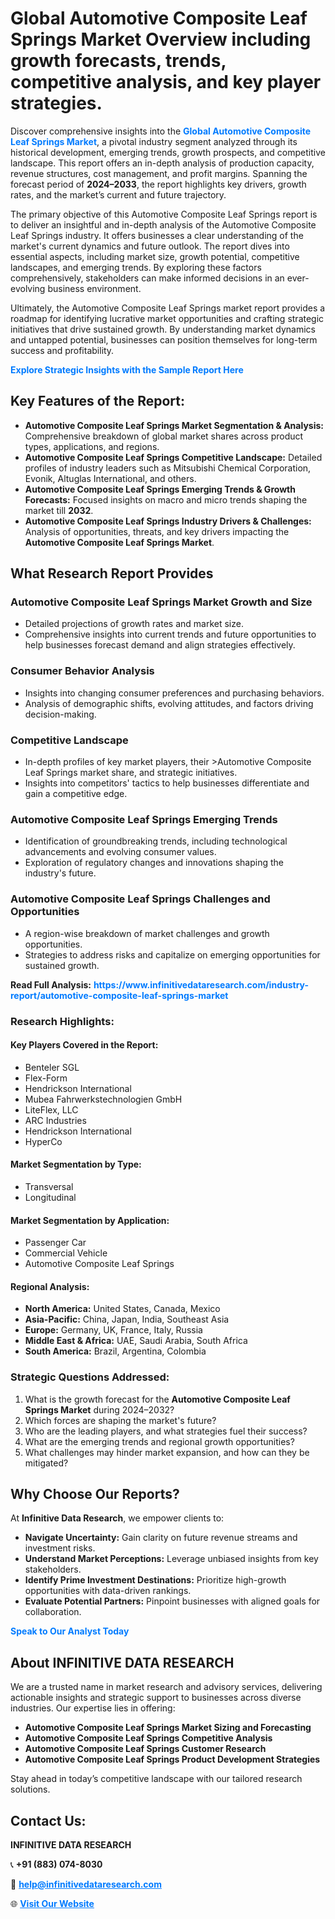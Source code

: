 <h1>Global Automotive Composite Leaf Springs Market Overview including growth forecasts, trends, competitive analysis, and key player strategies.</h1>
<p>
Discover comprehensive insights into the 
<a href="https://www.infinitivedataresearch.com/industry-report/automotive-composite-leaf-springs-market" rel="dofollow" style="color: #007BFF; text-decoration: none;"><strong>Global Automotive Composite Leaf Springs Market</strong></a>, a pivotal industry segment analyzed through its historical development, emerging trends, growth prospects, and competitive landscape. This report offers an in-depth analysis of production capacity, revenue structures, cost management, and profit margins. Spanning the forecast period of <strong>2024–2033</strong>, the report highlights key drivers, growth rates, and the market’s current and future trajectory.
</p>
<p>
The primary objective of this Automotive Composite Leaf Springs report is to deliver an insightful and in-depth analysis of the Automotive Composite Leaf Springs industry. It offers businesses a clear understanding of the market's current dynamics and future outlook. The report dives into essential aspects, including market size, growth potential, competitive landscapes, and emerging trends. By exploring these factors comprehensively, stakeholders can make informed decisions in an ever-evolving business environment.
</p>
<p>
Ultimately, the Automotive Composite Leaf Springs market report provides a roadmap for identifying lucrative market opportunities and crafting strategic initiatives that drive sustained growth. By understanding market dynamics and untapped potential, businesses can position themselves for long-term success and profitability.
</p>
<p>
<a href="https://www.infinitivedataresearch.com/request-sample/reportId=111002" style="color: #007BFF; text-decoration: none;"><strong>Explore Strategic Insights with the Sample Report Here</strong></a>
</p>

<h2>Key Features of the Report:</h2>
<ul>
<li><strong>Automotive Composite Leaf Springs Market Segmentation & Analysis:</strong> Comprehensive breakdown of global market shares across product types, applications, and regions.</li>
<li><strong>Automotive Composite Leaf Springs Competitive Landscape:</strong> Detailed profiles of industry leaders such as Mitsubishi Chemical Corporation, Evonik, Altuglas International, and others.</li>
<li><strong>Automotive Composite Leaf Springs Emerging Trends & Growth Forecasts:</strong> Focused insights on macro and micro trends shaping the market till <strong>2032</strong>.</li>
<li><strong>Automotive Composite Leaf Springs Industry Drivers & Challenges:</strong> Analysis of opportunities, threats, and key drivers impacting the <strong>Automotive Composite Leaf Springs Market</strong>.</li>
</ul>

<h2>What Research Report Provides</h2>
<h3>Automotive Composite Leaf Springs Market Growth and Size</h3>
<ul>
<li>Detailed projections of growth rates and market size.</li>
<li>Comprehensive insights into current trends and future opportunities to help businesses forecast demand and align strategies effectively.</li>
</ul>

<h3>Consumer Behavior Analysis</h3>
<ul>
<li>Insights into changing consumer preferences and purchasing behaviors.</li>
<li>Analysis of demographic shifts, evolving attitudes, and factors driving decision-making.</li>
</ul>

<h3>Competitive Landscape</h3>
<ul>
<li>In-depth profiles of key market players, their >Automotive Composite Leaf Springs market share, and strategic initiatives.</li>
<li>Insights into competitors' tactics to help businesses differentiate and gain a competitive edge.</li>
</ul>

<h3>Automotive Composite Leaf Springs Emerging Trends</h3>
<ul>
<li>Identification of groundbreaking trends, including technological advancements and evolving consumer values.</li>
<li>Exploration of regulatory changes and innovations shaping the industry's future.</li>
</ul>

<h3>Automotive Composite Leaf Springs Challenges and Opportunities</h3>
<ul>
<li>A region-wise breakdown of market challenges and growth opportunities.</li>
<li>Strategies to address risks and capitalize on emerging opportunities for sustained growth.</li>
</ul>
<p><strong>Read Full Analysis:</strong> <a href="https://www.infinitivedataresearch.com/industry-report/automotive-composite-leaf-springs-market" rel="dofollow" style="color: #007BFF; text-decoration: none;"><strong>https://www.infinitivedataresearch.com/industry-report/automotive-composite-leaf-springs-market</strong></a></p>
<h3>Research Highlights:</h3>
<h4>Key Players Covered in the Report:</h4>
<ul><li>Benteler SGL</li><li>Flex-Form</li><li>Hendrickson International</li><li>Mubea Fahrwerkstechnologien GmbH</li><li>LiteFlex, LLC</li><li>ARC Industries</li><li>Hendrickson International</li><li>HyperCo</li></ul>
<h4>Market Segmentation by Type:</h4>
<ul><li>Transversal</li><li>Longitudinal</li></ul>
<h4>Market Segmentation by Application:</h4>
<ul><li>Passenger Car</li><li>Commercial Vehicle</li><li>Automotive Composite Leaf Springs</li></ul>

<h4>Regional Analysis:</h4>
<ul>
<li><strong>North America:</strong> United States, Canada, Mexico</li>
<li><strong>Asia-Pacific:</strong> China, Japan, India, Southeast Asia</li>
<li><strong>Europe:</strong> Germany, UK, France, Italy, Russia</li>
<li><strong>Middle East & Africa:</strong> UAE, Saudi Arabia, South Africa</li>
<li><strong>South America:</strong> Brazil, Argentina, Colombia</li>
</ul>

<h3>Strategic Questions Addressed:</h3>
<ol>
<li>What is the growth forecast for the <strong>Automotive Composite Leaf Springs Market</strong> during 2024–2032?</li>
<li>Which forces are shaping the market's future?</li>
<li>Who are the leading players, and what strategies fuel their success?</li>
<li>What are the emerging trends and regional growth opportunities?</li>
<li>What challenges may hinder market expansion, and how can they be mitigated?</li>
</ol>

<h2>Why Choose Our Reports?</h2>
<p>At <strong>Infinitive Data Research</strong>, we empower clients to:</p>
<ul>
<li><strong>Navigate Uncertainty:</strong> Gain clarity on future revenue streams and investment risks.</li>
<li><strong>Understand Market Perceptions:</strong> Leverage unbiased insights from key stakeholders.</li>
<li><strong>Identify Prime Investment Destinations:</strong> Prioritize high-growth opportunities with data-driven rankings.</li>
<li><strong>Evaluate Potential Partners:</strong> Pinpoint businesses with aligned goals for collaboration.</li>
</ul>
<p><a href="https://www.infinitivedataresearch.com/industry-report/automotive-composite-leaf-springs-market" rel="dofollow" style="color: #007BFF; text-decoration: none;"><strong>Speak to Our Analyst Today</strong></a></p>

<h2>About INFINITIVE DATA RESEARCH</h2>
<p>We are a trusted name in market research and advisory services, delivering actionable insights and strategic support to businesses across diverse industries. Our expertise lies in offering:</p>
<ul>
<li><strong>Automotive Composite Leaf Springs Market Sizing and Forecasting</strong></li>
<li><strong>Automotive Composite Leaf Springs Competitive Analysis</strong></li>
<li><strong>Automotive Composite Leaf Springs Customer Research</strong></li>
<li><strong>Automotive Composite Leaf Springs Product Development Strategies</strong></li>
</ul>
<p>Stay ahead in today’s competitive landscape with our tailored research solutions.</p>

<h2>Contact Us:</h2>
<p><strong>INFINITIVE DATA RESEARCH</strong></p>
<p>📞 <strong>+91 (883) 074-8030</strong></p>
<p>📧 <strong><a href="mailto:help@infinitivedataresearch.com" style="color: #007BFF;">help@infinitivedataresearch.com</a></strong></p>
<p>🌐 <strong><a href="https://www.infinitivedataresearch.com" rel="dofollow" style="color: #007BFF;">Visit Our Website</a></strong></p>